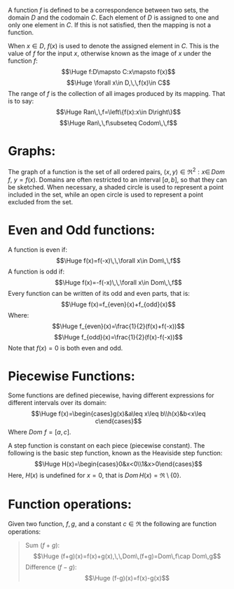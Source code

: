 A function $f$ is defined to be a correspondence between two sets, the domain $D$ and the codomain $C$. Each element of $D$ is assigned to one and only one element in $C$. If this is not satisfied, then the mapping is not a function.

When $x\in D$, $f(x)$ is used to denote the assigned element in $C$. This is the value of $f$ for the input $x$, otherwise known as the image of $x$ under the function $f$:
$$\Huge f:D\mapsto C:x\mapsto f(x)$$$$\Huge \forall x\in D,\,\,f(x)\in C$$
The range of $f$ is the collection of all images produced by its mapping. That is to say:
$$\Huge Ran\,\,f=\left\{f(x):x\in D\right\}$$
$$\Huge Ran\,\,f\subseteq Codom\,\,f$$

# Graphs:

The graph of a function is the set of all ordered pairs, $(x,y)\in\Re^2:x\in\,Dom\,\,f$, $y=f(x)$. Domains are often restricted to an interval $[a,b]$, so that they can be sketched. When necessary, a shaded circle is used to represent a point included in the set, while an open circle is used to represent a point excluded from the set.

# Even and Odd functions:

A function is even if:
$$\Huge f(x)=f(-x)\,\,\forall x\in Dom\,\,f$$
A function is odd if:
$$\Huge f(x)=-f(-x)\,\,\forall x\in Dom\,\,f$$
Every function can be written of its odd and even parts, that is:
$$\Huge f(x)=f_{even}(x)+f_{odd}(x)$$
Where:
$$\Huge f_{even}(x)=\frac{1}{2}(f(x)+f(-x))$$
$$\Huge f_{odd}(x)=\frac{1}{2}(f(x)-f(-x))$$
Note that $f(x)=0$ is both even and odd.

# Piecewise Functions:

Some functions are defined piecewise, having different expressions for different intervals over its domain:
$$\Huge f(x)=\begin{cases}g(x)&a\leq x\leq b\\h(x)&b<x\leq c\end{cases}$$
Where $Dom\,\,f=[a,c]$.

A step function is constant on each piece (piecewise constant). The following is the basic step function, known as the Heaviside step function:
$$\Huge H(x)=\begin{cases}0&x<0\\1&x>0\end{cases}$$
Here, $H(x)$ is undefined for $x=0$, that is $Dom\,H(x)=\Re\setminus \{0\}$.

# Function operations:

Given two function, $f,g$, and a constant $c\in\Re$ the following are function operations:
> Sum $(f+g)$:$$\Huge (f+g)(x)=f(x)+g(x),\,\,Dom\,(f+g)=Dom\,f\cap Dom\,g$$
> Difference $(f-g)$:$$\Huge (f-g)(x)=f(x)-g(x)$$


